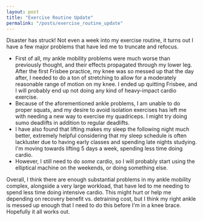 ```yaml
---
layout: post
title: "Exercise Routine Update"
permalink: "/posts/exercise_routine_update"
---
```


Disaster has struck! Not even a week into my exercise routine, it turns out I have a few major problems that have led me to truncate and refocus.
- First of all, my ankle mobility problems were much worse than previously thought, and their effects propagated through my lower leg. After the first Frisbee practice, my knee was so messed up that the day after, I needed to do a ton of stretching to allow for a moderately reasonable range of motion on my knee. I ended up quitting Frisbee, and I will probably end up not doing any kind of heavy-impact cardio exercise.
- Because of the aforementioned ankle problems, I am unable to do proper squats, and my desire to avoid isolation exercises has left me with needing a new way to exercise my quadriceps. I might try doing sumo deadlifts in addition to regular deadlifts.
- I have also found that lifting makes my sleep the following night much better, extremely helpful considering that my sleep schedule is often lackluster due to having early classes and spending late nights studying. I'm moving towards lifting 5 days a week, spending less time doing cardio.
- However, I still need to do _some_ cardio, so I will probably start using the elliptical machine on the weekends, or doing something else.

Overall, I think there are enough substantial problems in my ankle mobility complex, alongside a very large workload, that have led to me needing to spend less time doing intensive cardio. This might hurt or help me depending on recovery benefit vs. detraining cost, but I think my right ankle is messed up enough that I need to do this before I'm in a knee brace. Hopefully it all works out.
